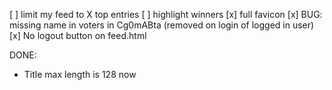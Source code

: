 [ ] limit my feed to X top entries
[ ] highlight winners
[x] full favicon
[x] BUG: missing name in voters in Cg0mABta (removed on login of logged in user)
[x] No logout button on feed.html

DONE:

- Title max length is 128 now